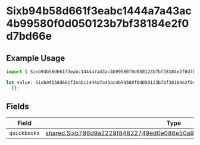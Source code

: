# Sixb94b58d661f3eabc1444a7a43ac4b99580f0d050123b7bf38184e2f0d7bd66e

## Example Usage

```typescript
import { Sixb94b58d661f3eabc1444a7a43ac4b99580f0d050123b7bf38184e2f0d7bd66e } from "@wingspan/payments/sdk/models/shared";

let value: Sixb94b58d661f3eabc1444a7a43ac4b99580f0d050123b7bf38184e2f0d7bd66e =
  {};
```

## Fields

| Field                                                                                                                                                                         | Type                                                                                                                                                                          | Required                                                                                                                                                                      | Description                                                                                                                                                                   |
| ----------------------------------------------------------------------------------------------------------------------------------------------------------------------------- | ----------------------------------------------------------------------------------------------------------------------------------------------------------------------------- | ----------------------------------------------------------------------------------------------------------------------------------------------------------------------------- | ----------------------------------------------------------------------------------------------------------------------------------------------------------------------------- |
| `quickbooks`                                                                                                                                                                  | [shared.Sixb786d9a2229f84822749ed0e086e50a931cc189f3b1bfff2c851fae29b07879](../../../sdk/models/shared/sixb786d9a2229f84822749ed0e086e50a931cc189f3b1bfff2c851fae29b07879.md) | :heavy_minus_sign:                                                                                                                                                            | N/A                                                                                                                                                                           |